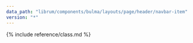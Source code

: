 ```yaml
---
data_path: "librum/components/bulma/layouts/page/header/navbar-item"
version: "*"
---
```


{% include reference/class.md %}
